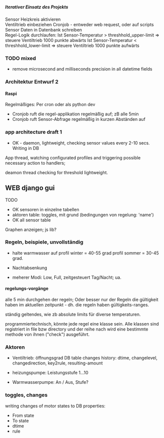 ##### Iterativer Einsatz des Projekts

Sensor Heizkreis aktivieren  
Ventiltrieb einbeziehen
Cronjob - entweder web request, oder auf scripts
Sensor Daten in Datenbank schreiben  
Regel-Logik durchlaufen: 
Ist Sensor-Temperatur > threshhold_upper-limit => steuere Ventiltrieb 1000 punkte abwärts  Ist Sensor-Temperatur < threshhold_lower-limit => steuere Ventiltrieb 1000 punkte aufwärts



### TODO mixed
* remove microsecond and milliseconds precision in all datetime fields



### Architektur Entwurf 2

#### Raspi

Regelmäßiges: Per cron oder als python dev
* Cronjob ruft die regel-applikation regelmäßig auf; zB alle 5min 
* Cronjob ruft Sensor-Abfrage regelmäßig in kurzen Abständen auf



### app architecture draft 1

* OK - daemon, lightweight, checking sensor values every 2-10 secs. Writing in DB
  

App thread, watching configurated profiles and triggering possible necessary action to handlers;


deamon thread checking for threshold lightweight.



## WEB django gui

TODO

* OK sensoren in einzelne tabellen
* aktoren table: toggles, mit grund (bedingungen von regelung: 'name')
* OK all sensor table

Graphen anzeigen; js lib? 



### Regeln, beispiele, unvollständig

* halte warmwasser auf profil winter = 40-55 grad
    profil sommer = 30-45 grad. 

* Nachtabsenkung
* meherer Modi: Low, Full, zeitgesteuert Tag/Nacht; ua.

#### regelungs-vorgänge
alle 5 min durchgehen der regeln; Oder besser nur der Regeln die gültigkeit haben im aktuellen zeitpunkt - dh. die regeln haben gültigkeits-ranges.

ständig geltendes, wie zb absolute limits für diverse temperaturen.

programmiertechnisch, könnte jede regel eine klasse sein. Alle klassen sind registriert in file bzw directory und der reihe nach wird eine bestimmte methode von ihnen ("check") ausgeführt. 


### Aktoren

* Ventiltrieb: öffnungsgrad
	DB table changes history: dtime, changelevel, changedirection, key2rule, resulting-amount

* heizungspumpe: Leistungsstufe 1...10 
* Warmwasserpumpe: An / Aus, Stufe?

### toggles, changes
writing changes of motor states to DB
properties:
- From state
- To state
- dtime
- rule


